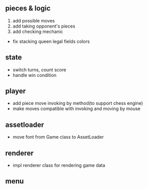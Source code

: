 ## pieces & logic
1. add possible moves
2. add taking opponent's pieces
3. add checking mechanic
- fix stacking queen legal fields colors

## state
- switch turns, count score
- handle win condition

## player
- add piece move invoking by method(to support chess engine)
- make moves compatible with invoking and moving by mouse

## assetloader
- move font from Game class to AssetLoader

## renderer
- impl renderer class for rendering game data

## menu
